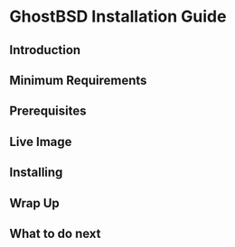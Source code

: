# GhostBSD Installation Guide
## Introduction
## Minimum Requirements
## Prerequisites
## Live Image
## Installing
## Wrap Up
## What to do next

